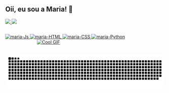 ## Oii, eu sou a Maria! 🍙

 <div>
  <a href="https://github.com/madussauros">
  <img height="180em" src="https://github-readme-stats.vercel.app/api?username=madussauros&show_icons=true&theme=tokyonight&include_all_commits=true&count_private=true"/>
  <img height="180em" src="https://github-readme-stats.vercel.app/api/top-langs/?username=madussauros&layout=compact&langs_count=16&theme=tokyonight"/>
</div>
</div>
  
  ##
 
<div> 

<img src="https://cdn.jsdelivr.net/gh/devicons/devicon@latest/icons/javascript/javascript-original.svg" alt="maria-Js" width="50"/>
<img src="https://cdn.jsdelivr.net/gh/devicons/devicon@latest/icons/html5/html5-original.svg" alt="maria-HTML" width="50"/>
<img src="https://cdn.jsdelivr.net/gh/devicons/devicon@latest/icons/css3/css3-original-wordmark.svg" alt="maria-CSS" width="50"/>
<img src="https://cdn.jsdelivr.net/gh/devicons/devicon@latest/icons/python/python-original-wordmark.svg" alt="maria-Python" width="50"/>

<img src="https://cdn.discordapp.com/attachments/1016771948480561274/1283258570393129010/finalwithcharacterinwindow.gif?ex=66e2572c&is=66e105ac&hm=e58688dbfe656cef535e4641c6a047e003f133ffd767da2f4c4ede2304ef9276&" alt="Cool GIF" width="250" style="margin-left: 100px;"/>


</div>
  
  ##
 
<div> 

<picture>
  <source media="(prefers-color-scheme: dark)" srcset="https://raw.githubusercontent.com/madussauros/madussauros/output/github-contribution-grid-snake-dark.svg">
  <source media="(prefers-color-scheme: light)" srcset="https://raw.githubusercontent.com/madussauros/madussauros/output/github-contribution-grid-snake.svg">
  <img alt="github contribution grid snake animation" src="https://raw.githubusercontent.com/madussauros/madussauros/output/github-contribution-grid-snake.svg">
 
</picture>
</div>
